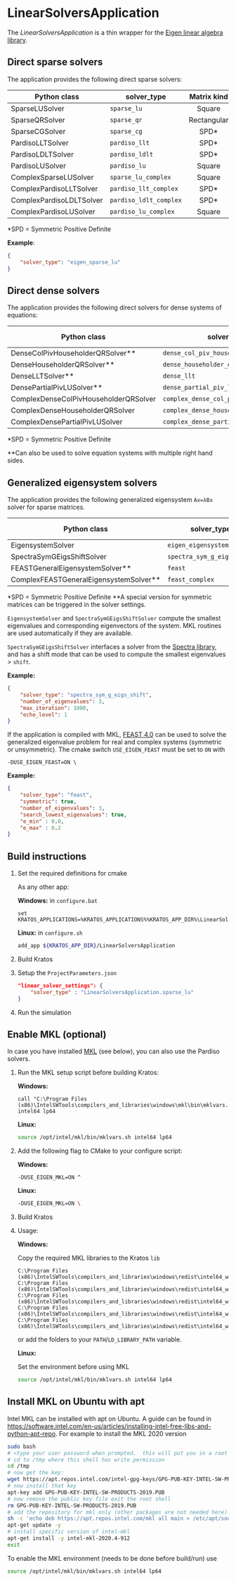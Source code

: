 # LinearSolversApplication

The *LinearSolversApplication* is a thin wrapper for the [Eigen linear algebra library](http://eigen.tuxfamily.org/index.php?title=Main_Page).

## Direct sparse solvers

The application provides the following direct sparse solvers:

| Python class             | solver_type            | Matrix kind | Domain   | Dependencies |
|--------------------------|------------------------|:-----------:|:--------:|:------------:|
| SparseLUSolver           | `sparse_lu`            | Square      | Real     | None         |
| SparseQRSolver           | `sparse_qr`            | Rectangular | Real     | None         |
| SparseCGSolver           | `sparse_cg`            | SPD*        | Real     | None         |
| PardisoLLTSolver         | `pardiso_llt`          | SPD*        | Real     | Intel® MKL   |
| PardisoLDLTSolver        | `pardiso_ldlt`         | SPD*        | Real     | Intel® MKL   |
| PardisoLUSolver          | `pardiso_lu`           | Square      | Real     | Intel® MKL   |
| ComplexSparseLUSolver    | `sparse_lu_complex`    | Square      | Complex  | None         |
| ComplexPardisoLLTSolver  | `pardiso_llt_complex`  | SPD*        | Complex  | Intel® MKL   |
| ComplexPardisoLDLTSolver | `pardiso_ldlt_complex` | SPD*        | Complex  | Intel® MKL   |
| ComplexPardisoLUSolver   | `pardiso_lu_complex`   | Square      | Complex  | Intel® MKL   |

*SPD = Symmetric Positive Definite

**Example**:

```json
{
    "solver_type": "eigen_sparse_lu"
}
```

## Direct dense solvers

The application provides the following direct solvers for dense systems of equations:

| Python class                            | solver_type                            | Matrix requirements | Domain  | Dependencies |
| --------------------------------------- | -------------------------------------- | :-----------------: | :-----: | :----------: |
| DenseColPivHouseholderQRSolver**        | `dense_col_piv_householder_qr`         |        None         |  Real   |     None     |
| DenseHouseholderQRSolver**              | `dense_householder_qr`                 |        None         |  Real   |     None     |
| DenseLLTSolver**                        | `dense_llt`                            |        SPD*         |  Real   |     None     |
| DensePartialPivLUSolver**               | `dense_partial_piv_lu`                 |     Invertible      |  Real   |     None     |
| ComplexDenseColPivHouseholderQRSolver   | `complex_dense_col_piv_householder_qr` |        None         | Complex |     None     |
| ComplexDenseHouseholderQRSolver         | `complex_dense_householder_qr`         |        None         | Complex |     None     |
| ComplexDensePartialPivLUSolver          | `complex_dense_partial_piv_lu`         |     Invertible      | Complex |     None     |

*SPD = Symmetric Positive Definite

**Can also be used to solve equation systems with multiple right hand sides.

## Generalized eigensystem solvers

The application provides the following generalized eigensystem `Ax=λBx` solver for sparse matrices.

| Python class                           | solver_type                | Matrix kind A | Matrix kind B | Domain   | Dependencies |
|----------------------------------------|----------------------------|:-------------:|:-------------:|:--------:|:------------:|
| EigensystemSolver                      | `eigen_eigensystem`        | Symmetric     | SPD*          | Real     | None         |
| SpectraSymGEigsShiftSolver             | `spectra_sym_g_eigs_shift` | Symmetric     | SPD*          | Real     | None         |
| FEASTGeneralEigensystemSolver**        | `feast`                    | General       | General       | Real     | Intel® MKL   |
| ComplexFEASTGeneralEigensystemSolver** | `feast_complex`            | General       | General       | Complex  | Intel® MKL   |

*SPD = Symmetric Positive Definite
**A special version for symmetric matrices can be triggered in the solver settings.

`EigensystemSolver` and `SpectraSymGEigsShiftSolver` compute the smallest eigenvalues and corresponding eigenvectors of the system. MKL routines are used automatically if they are available.

`SpectraSymGEigsShiftSolver` interfaces a solver from the [Spectra library](https://spectralib.org/), and has a shift mode that can be used to compute the smallest eigenvalues > `shift`.

**Example:**

```json
{
    "solver_type": "spectra_sym_g_eigs_shift",
    "number_of_eigenvalues": 3,
    "max_iteration": 1000,
    "echo_level": 1
}

```
If the application is compiled with MKL, [FEAST 4.0](http://www.ecs.umass.edu/~polizzi/feast/) can be used to solve the generalized eigenvalue problem for real and complex systems (symmetric or unsymmetric). The cmake switch `USE_EIGEN_FEAST` must be set to `ON` with
```batch
-DUSE_EIGEN_FEAST=ON \
```

**Example:**
```json
{
    "solver_type": "feast",
    "symmetric": true,
    "number_of_eigenvalues": 3,
    "search_lowest_eigenvalues": true,
    "e_min" : 0.0,
    "e_max" : 0.2
}
```

## Build instructions

1. Set the required definitions for cmake

    As any other app:

    **Windows:** in `configure.bat`

    ```batch
    set KRATOS_APPLICATIONS=%KRATOS_APPLICATIONS%%KRATOS_APP_DIR%\LinearSolversApplication;
    ```

    **Linux:** in `configure.sh`

    ```bash
    add_app ${KRATOS_APP_DIR}/LinearSolversApplication
    ```

2. Build Kratos

3. Setup the `ProjectParameters.json`

    ```json
    "linear_solver_settings": {
        "solver_type" : "LinearSolversApplication.sparse_lu"
    }
    ```

4. Run the simulation

## Enable MKL (optional)

In case you have installed [MKL](https://software.intel.com/en-us/mkl) (see below), you can also use the Pardiso solvers.

1. Run the MKL setup script before building Kratos:

    **Windows:**

    ```batch
    call "C:\Program Files (x86)\IntelSWTools\compilers_and_libraries\windows\mkl\bin\mklvars.bat" intel64 lp64
    ```

    **Linux:**

    ```bash
    source /opt/intel/mkl/bin/mklvars.sh intel64 lp64
    ```

2. Add the following flag to CMake to your configure script:

    **Windows:**

    ```batch
    -DUSE_EIGEN_MKL=ON ^
    ```

    **Linux:**

    ```bash
    -DUSE_EIGEN_MKL=ON \
    ```

3. Build Kratos

4. Usage:

    **Windows:**

    Copy the required MKL libraries to the Kratos `lib`

    ```batch
    C:\Program Files (x86)\IntelSWTools\compilers_and_libraries\windows\redist\intel64_win\mkl\mkl_core.dll
    C:\Program Files (x86)\IntelSWTools\compilers_and_libraries\windows\redist\intel64_win\mkl\mkl_rt.dll
    C:\Program Files (x86)\IntelSWTools\compilers_and_libraries\windows\redist\intel64_win\mkl\mkl_intel_thread.dll
    C:\Program Files (x86)\IntelSWTools\compilers_and_libraries\windows\redist\intel64_win\mkl\mkl_def.dll
    C:\Program Files (x86)\IntelSWTools\compilers_and_libraries\windows\redist\intel64_win\compiler\libiomp5md.dll
    ```

    or add the folders to your `PATH`/`LD_LIBRARY_PATH` variable.

    **Linux:**

    Set the environment before using MKL
    ```bash
    source /opt/intel/mkl/bin/mklvars.sh intel64 lp64
    ```

## Install MKL on Ubuntu with apt

Intel MKL can be installed with apt on Ubuntu. A guide can be found in https://software.intel.com/en-us/articles/installing-intel-free-libs-and-python-apt-repo.
For example to install the MKL 2020 version

```bash
sudo bash
# <type your user password when prompted.  this will put you in a root shell>
# cd to /tmp where this shell has write permission
cd /tmp
# now get the key:
wget https://apt.repos.intel.com/intel-gpg-keys/GPG-PUB-KEY-INTEL-SW-PRODUCTS-2019.PUB
# now install that key
apt-key add GPG-PUB-KEY-INTEL-SW-PRODUCTS-2019.PUB
# now remove the public key file exit the root shell
rm GPG-PUB-KEY-INTEL-SW-PRODUCTS-2019.PUB
# add the repository for mkl only (other packages are not needed here)
sh -c 'echo deb https://apt.repos.intel.com/mkl all main > /etc/apt/sources.list.d/intel-mkl.list'
apt-get update -y
# install specific version of intel-mkl
apt-get install -y intel-mkl-2020.4-912
exit
```

To enable the MKL environment (needs to be done before build/run) use

```bash
source /opt/intel/mkl/bin/mklvars.sh intel64 lp64
```
